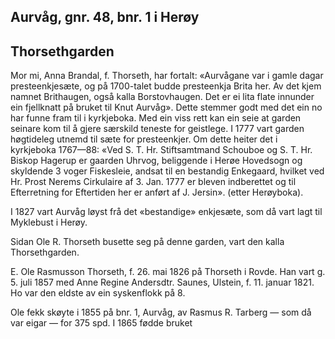 ## Aurvåg, gnr. 48, bnr. 1 i Herøy
## Thorsethgarden

Mor mi, Anna Brandal, f. Thorseth, har fortalt: «Aurvågane var i gamle dagar presteenkjesæte, og på 1700-talet budde presteenkja Brita her. Av det kjem namnet Brithaugen, også kalla Borstovhaugen. Det er ei lita flate innunder ein fjellknatt på bruket til Knut Aurvåg». Dette stemmer godt med det ein no har funne fram til i kyrkjeboka. Med ein viss rett kan ein seie at garden seinare kom til å gjere særskild teneste for geistlege. I 1777 vart garden høgtideleg utnemd til sæte for presteenkjer. Om dette heiter det i kyrkjeboka 1767—88: «Ved S. T. Hr.
Stiftsamtmand Schouboe og S. T. Hr. Biskop Hagerup er gaarden Uhrvog, beliggende i Herøe Hovedsogn og skyldende 3 voger Fiskesleie, andsat til en bestandig Enkegaard, hvilket ved Hr. Prost Nerems Cirkulaire af 3. Jan. 1777 er bleven indberettet og til Efterretning for Eftertiden her er anført af J. Jersin». (etter Herøyboka).

I 1827 vart Aurvåg løyst frå det «bestandige» enkjesæte, som då vart lagt til Myklebust i Herøy.

Sidan Ole R. Thorseth busette seg på denne garden, vart den kalla Thorsethgarden.

E. Ole Rasmusson Thorseth, f. 26. mai 1826 på Thorseth i Rovde. Han vart g. 5. juli 1857 med Anne Regine Andersdtr. Saunes, Ulstein, f. 11. januar 1821. Ho var den eldste av ein syskenflokk på 8.

Ole fekk skøyte i 1855 på bnr. 1, Aurvåg, av Rasmus R. Tarberg — som då var eigar — for 375 spd. I 1865 fødde bruket